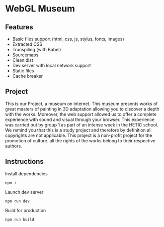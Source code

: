 # WebGL Museum


## Features

- Basic files support (html, css, js, stylus, fonts, images)
- Extracted CSS
- Transpiling (with Babel)
- Sourcemaps
- Clean dist
- Dev server with local network support
- Static files
- Cache breaker

## Project

This is our Project, a museum on internet.
This museum presents works of great masters of painting in 3D adaptation allowing you to discover a depth with the works. Moreover, the web support allowed us to offer a complete experience with sound and visual through your browser. 
This experience was carried out by group 1 as part of an intense week in the HETIC school. 
We remind you that this is a study project and therefore by definition all copyrights are not applicable. 
This project is a non-profit project for the promotion of culture.
all the rights of the works belong to their respective authors.

## Instructions

Install dependencies

```
npm i
```

Launch dev server

```
npm run dev
```

Build for production

```
npm run build
```
